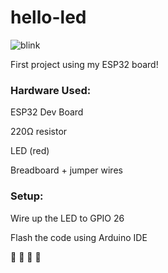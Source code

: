 # hello-led

![blink](https://github.com/user-attachments/assets/19b5892c-ee8e-4081-b05a-4c1e6afdceb9)

First project using my ESP32 board!

### Hardware Used:

ESP32 Dev Board

220Ω resistor

LED (red)

Breadboard + jumper wires

### Setup:

Wire up the LED to GPIO 26 

Flash the code using Arduino IDE 

🚨  🚨  🚨  🚨


